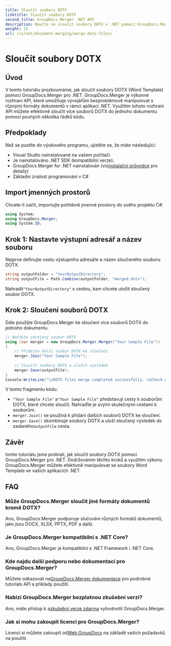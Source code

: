 ```yaml
---
title: Sloučit soubory DOTX
linktitle: Sloučit soubory DOTX
second_title: GroupDocs.Merger .NET API
description: Naučte se sloučit soubory DOTX v .NET pomocí GroupDocs.Merger bez námahy. Vylepšete své možnosti manipulace s dokumenty.
weight: 15
url: /cs/net/document-merging/merge-dotx-files/
---
```


# Sloučit soubory DOTX

## Úvod
V tomto tutoriálu prozkoumáme, jak sloučit soubory DOTX (Word Template) pomocí GroupDocs.Merger pro .NET. GroupDocs.Merger je výkonné rozhraní API, které umožňuje vývojářům bezproblémově manipulovat s různými formáty dokumentů v rámci aplikací .NET. Využitím tohoto rozhraní API můžete efektivně sloučit více souborů DOTX do jednoho dokumentu pomocí pouhých několika řádků kódu.
## Předpoklady
Než se pustíte do výukového programu, ujistěte se, že máte následující:
- Visual Studio nainstalované na vašem počítači
- Je nainstalováno .NET SDK (kompatibilní verze).
-  GroupDocs.Merger for .NET nainstalován (viz[instalační průvodce](https://tutorials.groupdocs.com/merger/net/) pro detaily)
- Základní znalost programování v C#

## Import jmenných prostorů
Chcete-li začít, importujte potřebné jmenné prostory do svého projektu C#:
```csharp
using System; 
using GroupDocs.Merger;
using System.IO;
```
## Krok 1: Nastavte výstupní adresář a název souboru
Nejprve definujte cestu výstupního adresáře a název sloučeného souboru DOTX.
```csharp
string outputFolder = "YourOutputDirectory";
string outputFile = Path.Combine(outputFolder, "merged.dotx");
```
 Nahradit`"YourOutputDirectory"` s cestou, kam chcete uložit sloučený soubor DOTX.
## Krok 2: Sloučení souborů DOTX
Dále použijte GroupDocs.Merger ke sloučení více souborů DOTX do jednoho dokumentu.
```csharp
// Načtěte zdrojový soubor DOTX
using (var merger = new GroupDocs.Merger.Merger("Your Sample File"))
{
    // Přidejte další soubor DOTX ke sloučení
    merger.Join("Your Sample File");
    
    // Sloučit soubory DOTX a uložit výsledek
    merger.Save(outputFile);
}
Console.WriteLine("\nDOTX files merge completed successfully. \nCheck output in {0}", outputFolder);
```
V tomto fragmentu kódu:
- `"Your Sample File"` a`"Your Sample File"` představují cesty k souborům DOTX, které chcete sloučit. Nahraďte je svými skutečnými cestami k souborům.
- `merger.Join()` se používá k přidání dalších souborů DOTX ke sloučení.
- `merger.Save()` zkombinuje soubory DOTX a uloží sloučený výsledek do zadaného`outputFile` cesta.

## Závěr
tomto tutoriálu jsme probrali, jak sloučit soubory DOTX pomocí GroupDocs.Merger pro .NET. Dodržováním těchto kroků a využitím výkonu GroupDocs.Merger můžete efektivně manipulovat se soubory Word Template ve vašich aplikacích .NET.

## FAQ
### Může GroupDocs.Merger sloučit jiné formáty dokumentů kromě DOTX?
Ano, GroupDocs.Merger podporuje slučování různých formátů dokumentů, jako jsou DOCX, XLSX, PPTX, PDF a další.
### Je GroupDocs.Merger kompatibilní s .NET Core?
Ano, GroupDocs.Merger je kompatibilní s .NET Framework i .NET Core.
### Kde najdu další podporu nebo dokumentaci pro GroupDocs.Merger?
 Můžete odkazovat na[GroupDocs.Merger dokumentace](https://tutorials.groupdocs.com/merger/net/) pro podrobné tutorials API a příklady použití.
### Nabízí GroupDocs.Merger bezplatnou zkušební verzi?
 Ano, máte přístup k a[zkušební verze zdarma](https://releases.groupdocs.com/) vyhodnotit GroupDocs.Merger.
### Jak si mohu zakoupit licenci pro GroupDocs.Merger?
 Licenci si můžete zakoupit od[Web GroupDocs](https://purchase.groupdocs.com/buy) na základě vašich požadavků na použití.